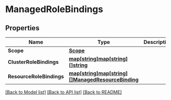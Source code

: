 # ManagedRoleBindings

## Properties

Name | Type | Description | Notes
------------ | ------------- | ------------- | -------------
**Scope** | [**Scope**](Scope.md) |  | [optional] 
**ClusterRoleBindings** | [**map[string]map[string][]string**](map.md) |  | [optional] 
**ResourceRoleBindings** | [**map[string]map[string][]ManagedResourceBinding**](map.md) |  | [optional] 

[[Back to Model list]](../README.md#documentation-for-models) [[Back to API list]](../README.md#documentation-for-api-endpoints) [[Back to README]](../README.md)


